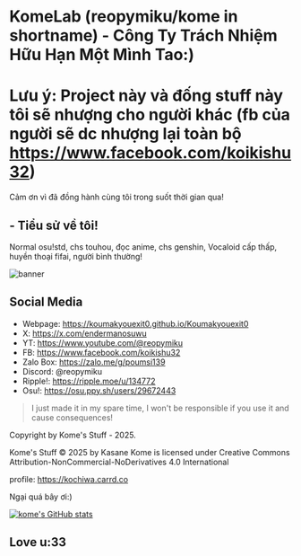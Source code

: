 # KomeLab (reopymiku/kome in shortname) - Công Ty Trách Nhiệm Hữu Hạn Một Mình Tao:)

# Lưu ý: Project này và đống stuff này tôi sẽ nhượng cho người khác (fb của người sẽ dc nhượng lại toàn bộ https://www.facebook.com/koikishu32) 
Cảm ơn vì đã đồng hành cùng tôi trong suốt thời gian qua!

## - Tiểu sử về tôi!

Normal osu!std, chs touhou, đọc anime, chs genshin, Vocaloid cấp thấp, huyền thoại fifai, người bình thường!

![banner](https://i.imgur.com/V1US1UR.jpeg)

## Social Media

- Webpage: https://koumakyouexit0.github.io/Koumakyouexit0
- X: https://x.com/endermanosuwu
- YT: https://www.youtube.com/@reopymiku
- FB: https://www.facebook.com/koikishu32
- Zalo Box: https://zalo.me/g/poumsi139
- Discord: @reopymiku
- Ripple!: https://ripple.moe/u/134772
- Osu!: https://osu.ppy.sh/users/29672443

> I just made it in my spare time, I won't be responsible if you use it and cause consequences!

Copyright by Kome's Stuff - 2025.

Kome's Stuff © 2025 by Kasane Kome is licensed under Creative Commons Attribution-NonCommercial-NoDerivatives 4.0 International 

profile: https://kochiwa.carrd.co

Ngại quá bây ơi:)

[![kome's GitHub stats](https://github-readme-stats.vercel.app/api?username=Koumakyouexit0)](https://github.com/anuraghazra/github-readme-stats)

## Love u:33

